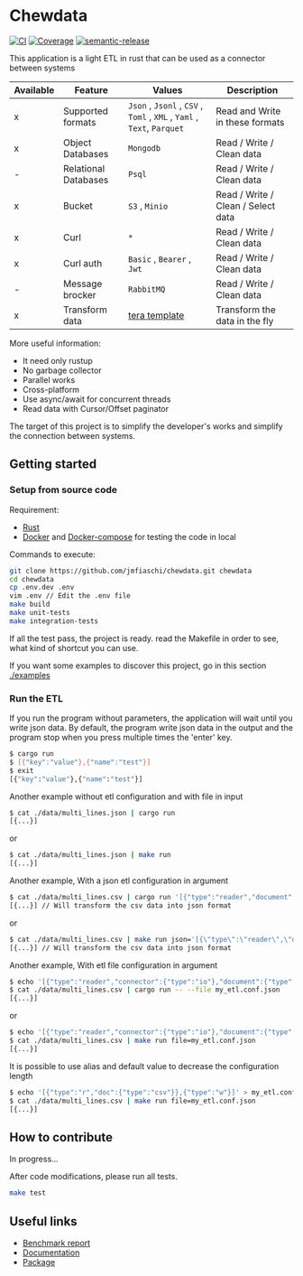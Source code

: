 # Chewdata

[![CI](https://github.com/jmfiaschi/chewdata/workflows/CI/badge.svg)](https://github.com/jmfiaschi/chewdata/actions)
[![Coverage](https://codecov.io/gh/jmfiaschi/chewdata/branch/main/graph/badge.svg?token=EI62L7XQAH)](https://codecov.io/gh/jmfiaschi/chewdata)
[![semantic-release](https://img.shields.io/badge/%20%20%F0%9F%93%A6%F0%9F%9A%80-semantic--release-e10079.svg)](https://github.com/semantic-release/semantic-release)

This application is a light ETL in rust that can be used as a connector between systems

| Available | Feature              | Values                                                                 | Description                        |
| --------- | -------------------- | ---------------------------------------------------------------------- | ---------------------------------- |
| x         | Supported formats    | `Json` , `Jsonl` , `CSV` , `Toml` , `XML` , `Yaml` , `Text`, `Parquet` | Read and Write in these formats    |
| x         | Object Databases     | `Mongodb`                                                              | Read / Write / Clean data          |
| -         | Relational Databases | `Psql`                                                                 | Read / Write / Clean data          |
| x         | Bucket               | `S3` , `Minio`                                                         | Read / Write / Clean / Select data |
| x         | Curl                 | `*`                                                                    | Read / Write / Clean data          |
| x         | Curl auth            | `Basic` , `Bearer` , `Jwt`                                             | Read / Write / Clean data          |
| -         | Message brocker      | `RabbitMQ`                                                             | Read / Write / Clean data          |
| x         | Transform data       | [tera template](https://tera.netlify.app/docs)                         | Transform the data in the fly      |

More useful information:

* It need only rustup
* No garbage collector
* Parallel works
* Cross-platform
* Use async/await for concurrent threads
* Read data with Cursor/Offset paginator

The target of this project is to simplify the developer's works and simplify the connection between systems.

## Getting started

### Setup from source code

Requirement:

* [Rust](https://www.rust-lang.org/tools/install)
* [Docker](https://docs.docker.com/get-docker/) and [Docker-compose](https://docs.docker.com/compose/install/) for testing the code in local

Commands to execute:

```Bash
git clone https://github.com/jmfiaschi/chewdata.git chewdata
cd chewdata
cp .env.dev .env
vim .env // Edit the .env file
make build
make unit-tests
make integration-tests
```

If all the test pass, the project is ready. read the Makefile in order to see, what kind of shortcut you can use.

If you want some examples to discover this project, go in this section [./examples](./examples/)

### Run the ETL

If you run the program without parameters, the application will wait until you write json data. By default, the program write json data in the output and the program stop when you press multiple times the 'enter' key.

```Bash
$ cargo run 
$ [{"key":"value"},{"name":"test"}]
$ exit
[{"key":"value"},{"name":"test"}]
```

Another example without etl configuration and with file in input

```Bash
$ cat ./data/multi_lines.json | cargo run 
[{...}]
```

or

```Bash
$ cat ./data/multi_lines.json | make run 
[{...}]
```

Another example, With a json etl configuration in argument

```Bash
$ cat ./data/multi_lines.csv | cargo run '[{"type":"reader","document":{"type":"csv"}},{"type":"writer"}]'
[{...}] // Will transform the csv data into json format
```

or

```Bash
$ cat ./data/multi_lines.csv | make run json='[{\"type\":\"reader\",\"document\":{\"type\":\"csv\"}},{\"type\":\"writer\"}]'
[{...}] // Will transform the csv data into json format
```

Another example, With etl file configuration in argument

```Bash
$ echo '[{"type":"reader","connector":{"type":"io"},"document":{"type":"csv"}},{"type":"writer"}]' > my_etl.conf.json
$ cat ./data/multi_lines.csv | cargo run -- --file my_etl.conf.json
[{...}]
```

or

```Bash
$ echo '[{"type":"reader","connector":{"type":"io"},"document":{"type":"csv"}},{"type":"writer"}]' > my_etl.conf.json
$ cat ./data/multi_lines.csv | make run file=my_etl.conf.json
[{...}]
```

It is possible to use alias and default value to decrease the configuration length

```Bash
$ echo '[{"type":"r","doc":{"type":"csv"}},{"type":"w"}]' > my_etl.conf.json
$ cat ./data/multi_lines.csv | make run file=my_etl.conf.json
[{...}]
```

## How to contribute

In progress...

After code modifications, please run all tests.

```Bash
make test
```

## Useful links

* [Benchmark report](https://jmfiaschi.github.io/chewdata/benches/main/)
* [Documentation](https://jmfiaschi.github.io/chewdata-docs/)
* [Package](https://crates.io/crates/chewdata)
